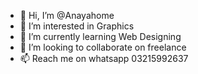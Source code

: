 - 👋 Hi, I’m @Anayahome
- 👀 I’m interested in Graphics
- 🌱 I’m currently learning Web Designing
- 💞️ I’m looking to collaborate on freelance
- 📫 Reach me on whatsapp 03215992637 

<!---
Anayahome/Anayahome is a ✨ special ✨ repository because its `README.md` (this file) appears on your GitHub profile.
You can click the Preview link to take a look at your changes.
--->
